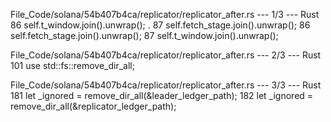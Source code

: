 File_Code/solana/54b407b4ca/replicator/replicator_after.rs --- 1/3 --- Rust
86         self.t_window.join().unwrap();                                                                                                                     . 
87         self.fetch_stage.join().unwrap();                                                                                                                 86         self.fetch_stage.join().unwrap();
                                                                                                                                                             87         self.t_window.join().unwrap();

File_Code/solana/54b407b4ca/replicator/replicator_after.rs --- 2/3 --- Rust
                                                                                                                                                            101     use std::fs::remove_dir_all;

File_Code/solana/54b407b4ca/replicator/replicator_after.rs --- 3/3 --- Rust
                                                                                                                                                            181         let _ignored = remove_dir_all(&leader_ledger_path);
                                                                                                                                                            182         let _ignored = remove_dir_all(&replicator_ledger_path);

